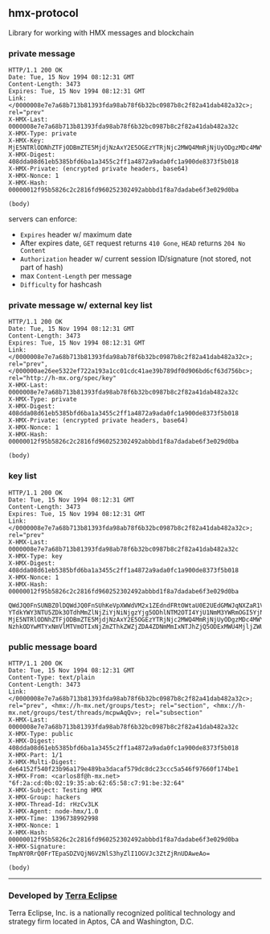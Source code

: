 ## hmx-protocol

Library for working with HMX messages and blockchain

### private message

```
HTTP/1.1 200 OK
Date: Tue, 15 Nov 1994 08:12:31 GMT
Content-Length: 3473
Expires: Tue, 15 Nov 1994 08:12:31 GMT
Link: </0000008e7e7a68b713b81393fda98ab78f6b32bc0987b8c2f82a41dab482a32c>; rel="prev"
X-HMX-Last: 0000008e7e7a68b713b81393fda98ab78f6b32bc0987b8c2f82a41dab482a32c
X-HMX-Type: private
X-HMX-Key: MjE5NTRlODNhZTFjODBmZTE5MjdjNzAxY2E5OGEzYTRjNjc2MWQ4MmRjNjUyODgzMDc4MWY4YmU4YzNlNWJhNyAgLQo=
X-HMX-Digest: 408dda08d61eb5385bfd6ba1a3455c2ff1a4872a9ada0fc1a900de8373f5b018
X-HMX-Private: (encrypted private headers, base64)
X-HMX-Nonce: 1
X-HMX-Hash: 00000012f95b5826c2c2816fd960252302492abbbd1f8a7dadabe6f3e029d0ba

(body)
```

servers can enforce:

- `Expires` header w/ maximum date
- After expires date, `GET` request returns `410 Gone`, `HEAD` returns `204 No Content`
- `Authorization` header w/ current session ID/signature (not stored, not part of hash)
- max `Content-Length` per message
- `Difficulty` for hashcash

### private message w/ external key list

```
HTTP/1.1 200 OK
Date: Tue, 15 Nov 1994 08:12:31 GMT
Content-Length: 3473
Expires: Tue, 15 Nov 1994 08:12:31 GMT
Link: </0000008e7e7a68b713b81393fda98ab78f6b32bc0987b8c2f82a41dab482a32c>; rel="prev", </000000ae26ee5322ef722a193a1cc01cdc41ae39b789df0d906bd6cf63d756bc>; rel="http://h-mx.org/spec/key"
X-HMX-Last: 0000008e7e7a68b713b81393fda98ab78f6b32bc0987b8c2f82a41dab482a32c
X-HMX-Type: private
X-HMX-Digest: 408dda08d61eb5385bfd6ba1a3455c2ff1a4872a9ada0fc1a900de8373f5b018
X-HMX-Private: (encrypted private headers, base64)
X-HMX-Nonce: 1
X-HMX-Hash: 00000012f95b5826c2c2816fd960252302492abbbd1f8a7dadabe6f3e029d0ba

(body)
```

### key list

```
HTTP/1.1 200 OK
Date: Tue, 15 Nov 1994 08:12:31 GMT
Content-Length: 3473
Expires: Tue, 15 Nov 1994 08:12:31 GMT
Link: </0000008e7e7a68b713b81393fda98ab78f6b32bc0987b8c2f82a41dab482a32c>; rel="prev"
X-HMX-Last: 0000008e7e7a68b713b81393fda98ab78f6b32bc0987b8c2f82a41dab482a32c
X-HMX-Type: key
X-HMX-Digest: 408dda08d61eb5385bfd6ba1a3455c2ff1a4872a9ada0fc1a900de8373f5b018
X-HMX-Nonce: 1
X-HMX-Hash: 00000012f95b5826c2c2816fd960252302492abbbd1f8a7dadabe6f3e029d0ba

QWdJQ0FnSUNBZ0lDQWdJQ0FnSUhKeVpXWWdVM2x1ZEdndFRtOWtaU0E2UEdGMWJqNXZaR1VwS1NrCg==
YTdkYWY3NTU5ZDk3OTdhMmZlNjZiYjNiNjgzYjg5ODhlNTM2OTI4YjU1NmM3YWRmOGI5YjNlZmZhYjc0YzQ4OCAgLQo=
MjE5NTRlODNhZTFjODBmZTE5MjdjNzAxY2E5OGEzYTRjNjc2MWQ4MmRjNjUyODgzMDc4MWY4YmU4YzNlNWJhNyAgLQo=
NzhkODYwMTYxNmVlMTVmOTIxNjZmZThkZWZjZDA4ZDNmMmIxNTJhZjQ5ODExMWU4MjljZWU1MzNjZDE2NDY0YyAgLQo=
```

### public message board

```
HTTP/1.1 200 OK
Date: Tue, 15 Nov 1994 08:12:31 GMT
Content-Type: text/plain
Content-Length: 3473
Link: </0000008e7e7a68b713b81393fda98ab78f6b32bc0987b8c2f82a41dab482a32c>; rel="prev", <hmx://h-mx.net/groups/test>; rel="section", <hmx://h-mx.net/groups/test/threads/mcpwAqQv>; rel="subsection"
X-HMX-Last: 0000008e7e7a68b713b81393fda98ab78f6b32bc0987b8c2f82a41dab482a32c
X-HMX-Type: public
X-HMX-Digest: 408dda08d61eb5385bfd6ba1a3455c2ff1a4872a9ada0fc1a900de8373f5b018
X-HMX-Part: 1/1
X-HMX-Multi-Digest: de64152f540f23b96a179e489ba3dacaf579dc8dc23ccc5a546f97660f174be1
X-HMX-From: <carlos8f@h-mx.net> "6f:2a:cd:0b:02:19:35:ab:62:65:58:c7:91:be:32:64"
X-HMX-Subject: Testing HMX
X-HMX-Group: hackers
X-HMX-Thread-Id: rHzCv3LK
X-HMX-Agent: node-hmx/1.0
X-HMX-Time: 1396738992998
X-HMX-Nonce: 1
X-HMX-Hash: 00000012f95b5826c2c2816fd960252302492abbbd1f8a7dadabe6f3e029d0ba
X-HMX-Signature: TmpNY0RrQ0FrTEpaSDZVQjN6V2NlS3hyZlI1OGVJc3ZtZjRnUDAweAo=

(body)
```

- - -

### Developed by [Terra Eclipse](http://www.terraeclipse.com)
Terra Eclipse, Inc. is a nationally recognized political technology and
strategy firm located in Aptos, CA and Washington, D.C.
